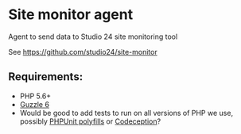 # Site monitor agent
Agent to send data to Studio 24 site monitoring tool

See https://github.com/studio24/site-monitor

## Requirements:
* PHP 5.6+
* [Guzzle 6](https://docs.guzzlephp.org/en/6.5/)
* Would be good to add tests to run on all versions of PHP we use, possibly [PHPUnit polyfills](https://github.com/Yoast/PHPUnit-Polyfills) or [Codeception](https://codeception.com/install)?
